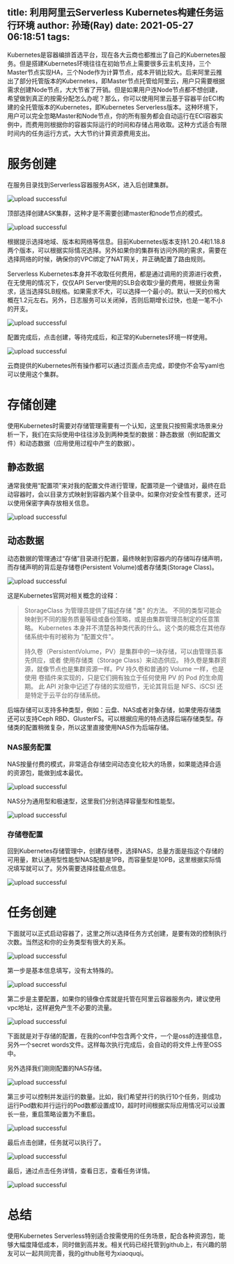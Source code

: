 title: 利用阿里云Serverless Kubernetes构建任务运行环境
author: 孙琦(Ray)
date: 2021-05-27 06:18:51
tags:
---
Kubernetes是容器编排首选平台，现在各大云商也都推出了自己的Kubernetes服务。但是搭建Kubernetes环境往往在初始节点上需要很多云主机支持，三个Master节点实现HA，三个Node作为计算节点，成本开销比较大。后来阿里云推出了部分托管版本的Kubernetes，即Master节点托管给阿里云，用户只需要根据需求创建Node节点，大大节省了开销。但是如果用户连Node节点都不想创建，希望做到真正的按需分配怎么办呢？那么，你可以使用阿里云基于容器平台ECI构建的全托管版本的Kubernetes，即Kubernetes Serverless版本。这种环境下，用户可以完全忽略Master和Node节点，你的所有服务都会自动运行在ECI容器实例中，而费用则根据你的容器实际运行的时间和存储占用收取。这种方式适合有限时间内的任务运行方式，大大节约计算资源费用支出。

<!-- more -->

# 服务创建

在服务目录找到Serverless容器服务ASK，进入后创建集群。

![upload successful](/images/pasted-245.png)

顶部选择创建ASK集群，这种才是不需要创建master和node节点的模式。

![upload successful](/images/pasted-246.png)

根据提示选择地域、版本和网络等信息。目前Kubernetes版本支持1.20.4和1.18.8两个版本，可以根据实际情况选择。另外如果你的集群有访问外网的需求，需要在选择网络的时候，确保你的VPC绑定了NAT网关，并正确配置了路由规则。

Serverless Kubernetes本身并不收取任何费用，都是通过调用的资源进行收费，在无使用的情况下，仅仅API Server使用的SLB会收取少量的费用，根据业务需求，适当选择SLB规格。如果需求不大，可以选择一个最小的。默认一天的价格大概在1.2元左右。另外，日志服务可以关闭掉，否则后期增长过快，也是一笔不小的开支。

![upload successful](/images/pasted-247.png)

配置完成后，点击创建，等待完成后，和正常的Kubernetes环境一样使用。

![upload successful](/images/pasted-248.png)

云商提供的Kubernetes所有操作都可以通过页面点击完成，即使你不会写yaml也可以使用这个集群。


# 存储创建

使用Kubernetes时需要对存储管理需要有一个认知，这里我只按照需求场景来分析一下，我们在实际使用中往往涉及到两种类型的数据：静态数据（例如配置文件）和动态数据（应用使用过程中产生的数据）。

## 静态数据

通常我使用“配置项”来对我的配置文件进行管理，配置项是一个键值对，最终在启动容器时，会以目录方式映射到容器内某个目录中。如果你对安全性有要求，还可以使用保密字典存放相关信息。

![upload successful](/images/pasted-249.png)

## 动态数据

动态数据的管理通过“存储”目录进行配置，最终映射到容器内的存储叫存储声明，而存储声明的背后是存储卷(Persistent Volume)或者存储类(Storage Class)。

![upload successful](/images/pasted-250.png)

这是Kubernetes官网对相关概念的诠释：

> StorageClass 为管理员提供了描述存储 "类" 的方法。 不同的类型可能会映射到不同的服务质量等级或备份策略，或是由集群管理员制定的任意策略。 Kubernetes 本身并不清楚各种类代表的什么。这个类的概念在其他存储系统中有时被称为 "配置文件"。
>
> 持久卷（PersistentVolume，PV）是集群中的一块存储，可以由管理员事先供应，或者 使用存储类（Storage Class）来动态供应。 持久卷是集群资源，就像节点也是集群资源一样。PV 持久卷和普通的 Volume 一样，也是使用 卷插件来实现的，只是它们拥有独立于任何使用 PV 的 Pod 的生命周期。 此 API 对象中记述了存储的实现细节，无论其背后是 NFS、iSCSI 还是特定于云平台的存储系统。

后端存储可以支持多种类型，例如：云盘、NAS或者对象存储，如果使用存储类还可以支持Ceph RBD、GlusterFS。可以根据应用的特点选择后端存储类型。存储类的配置稍微复杂，所以这里直接使用NAS作为后端存储。

### NAS服务配置

NAS按量付费的模式，非常适合存储空间动态变化较大的场景，如果能选择合适的资源包，能做到成本最优。

![upload successful](/images/pasted-251.png)

NAS分为通用型和极速型，这里我们分别选择容量型和性能型。

![upload successful](/images/pasted-252.png)

### 存储卷配置

回到Kubernetes存储管理中，创建存储卷，选择NAS，总量方面是指这个存储的可用量，默认通用型性能型NAS配额是1PB，而容量型是10PB，这里根据实际情况填写就可以了。另外需要选择挂载点信息。

![upload successful](/images/pasted-253.png)


# 任务创建

下面就可以正式启动容器了，这里之所以选择任务方式创建，是要有效的控制执行次数。当然这和你的业务类型有很大的关系。

![upload successful](/images/pasted-254.png)

第一步是基本信息填写，没有太特殊的。

![upload successful](/images/pasted-255.png)

第二步是主要配置，如果你的镜像仓库就是托管在阿里云容器服务内，建议使用vpc地址，这样避免产生不必要的流量。

![upload successful](/images/pasted-256.png)

下面就是对于存储的配置，在我的conf中包含两个文件，一个是oss的连接信息，另外一个secret words文件。这样每次执行完成后，会自动的将文件上传至OSS中。

另外选择我们刚刚配置的NAS存储。

![upload successful](/images/pasted-257.png)

第三步可以控制并发运行的数量。比如，我们希望并行的执行10个任务，则成功运行Pod数和并行运行的Pod数都设置成10，超时时间根据实际应用情况可以设置长一些，重启策略设置为不重启。

![upload successful](/images/pasted-258.png)

最后点击创建，任务就可以执行了。

![upload successful](/images/pasted-259.png)

最后，通过点击任务详情，查看日志，查看任务详情。

![upload successful](/images/pasted-260.png)

# 总结

使用Kubernetes Serverless特别适合按需使用的任务场景，配合各种资源包，能够大幅度降低成本，同时做到高并发。相关代码已经托管到github上，有兴趣的朋友可以一起共同完善，我的github账号为xiaoquqi。